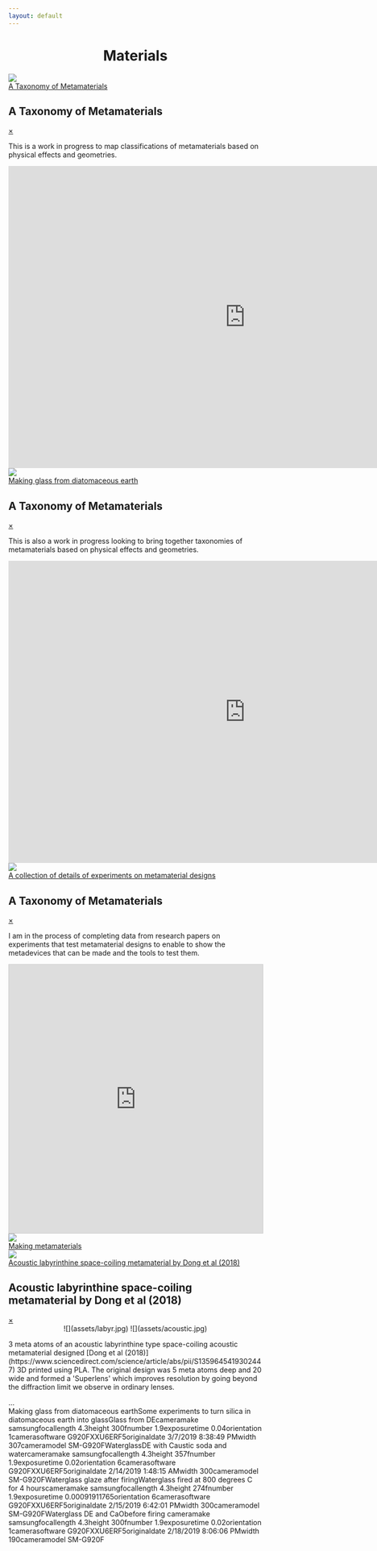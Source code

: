 ```yaml
---
layout: default
---
```



# <center>Materials</center>

<div class="containerx"><a href="#mms1"><img src="assets/taxonomythumb.jpg" class="imagex"><div class="overlayx">A Taxonomy of Metamaterials</div></a></div>

<div id="mms1" class="overlay">
<div class="popup">
  <h2>A Taxonomy of Metamaterials</h2>
  <a class="close" href="#">&times;</a>
  <div class="content">

  This is a work in progress to map classifications of metamaterials based on physical effects and geometries.

  <iframe
    src="https://embed.kumu.io/714c3ea8325f9f79049f05f1daddf434"
    width="940" height="600" frameborder="0"></iframe>

</div>
</div>
</div>


<div class="containerx"><a href="#mms1"><img src="assets/taxonomy.jpg" class="imagex"><div class="overlayx">Making glass from diatomaceous earth</div></a></div>

<div id="mms1" class="overlay">
<div class="popup">
  <h2>A Taxonomy of Metamaterials</h2>
  <a class="close" href="#">&times;</a>
  <div class="content">

  This is also a work in progress looking to bring together taxonomies of metamaterials based on physical effects and geometries.

  <iframe
    src="https://embed.kumu.io/6825075ec137d3c33b229bcb12321379"
    width="940" height="600" frameborder="0"></iframe>

</div>
</div>
</div>


<div class="containerx"><a href="#mms2"><img src="sphereshadow.png" class="imagex"><div class="overlayx">A collection of details of experiments on metamaterial designs</div></a></div>

<div id="mms2" class="overlay">
<div class="popup">
  <h2>A Taxonomy of Metamaterials</h2>
  <a class="close" href="#">&times;</a>
  <div class="content">

I am in the process of completing data from research papers on experiments that test metamaterial designs to enable to show the metadevices that can be made and the tools to test them.

<iframe class="airtable-embed" src="https://airtable.com/embed/shr8y8TN7JjYMJomL?backgroundColor=red&viewControls=on" frameborder="0" onmousewheel="" width="100%" height="533" style="background: transparent; border: 1px solid #ccc;"></iframe>
</div>
</div>
</div>



<div class="containerx"><a href="makingmetamaterials"><img src="assets/labyrthumb.jpg" class="imagex"><div class="overlayx">Making metamaterials</div></a></div>


<div class="containerx"><a href="#popup4"><img src="assets/labyrthumb.jpg" class="imagex"><div class="overlayx">Acoustic labyrinthine space-coiling metamaterial by Dong et al (2018)</div></a></div>

<div id="popup4" class="overlay">
<div class="popup">
  <h2>Acoustic labyrinthine space-coiling metamaterial by Dong et al (2018)</h2><a class="close" href="#">&times;</a>
  <div class="content">
  <center>![](assets/labyr.jpg) ![](assets/acoustic.jpg)</center><p>
  3 meta atoms of an acoustic labyrinthine type space-coiling acoustic metamaterial designed [Dong et al (2018)](https://www.sciencedirect.com/science/article/abs/pii/S1359645419302447) 3D printed using PLA. The original design was 5 meta atoms deep and 20 wide and formed a 'Superlens' which improves resolution by going beyond the diffraction limit we observe in ordinary lenses.
</div>
</div>
</div>

<div id="cp_widget_e43bbe71-8a18-492d-b9b1-d175dd394622">...</div><script type="text/javascript">
var cpo = []; cpo["_object"] ="cp_widget_e43bbe71-8a18-492d-b9b1-d175dd394622"; cpo["_fid"] = "AsIAfnO2WkaU";
var _cpmp = _cpmp || []; _cpmp.push(cpo);
(function() { var cp = document.createElement("script"); cp.type = "text/javascript";
cp.async = true; cp.src = "//www.cincopa.com/media-platform/runtime/libasync.js";
var c = document.getElementsByTagName("script")[0];
c.parentNode.insertBefore(cp, c); })(); </script><noscript><span>Making glass from diatomaceous earth</span><span>Some experiments to turn silica in diatomaceous earth into glass</span><span>Glass from DE</span><span>cameramake</span><span> samsung</span><span>focallength</span><span> 4.3</span><span>height</span><span> 300</span><span>fnumber</span><span> 1.9</span><span>exposuretime</span><span> 0.04</span><span>orientation</span><span> 1</span><span>camerasoftware</span><span> G920FXXU6ERF5</span><span>originaldate</span><span> 3/7/2019 8:38:49 PM</span><span>width</span><span> 307</span><span>cameramodel</span><span> SM-G920F</span><span>Waterglass</span><span>DE with Caustic soda and water</span><span>cameramake</span><span> samsung</span><span>focallength</span><span> 4.3</span><span>height</span><span> 357</span><span>fnumber</span><span> 1.9</span><span>exposuretime</span><span> 0.02</span><span>orientation</span><span> 6</span><span>camerasoftware</span><span> G920FXXU6ERF5</span><span>originaldate</span><span> 2/14/2019 1:48:15 AM</span><span>width</span><span> 300</span><span>cameramodel</span><span> SM-G920F</span><span>Waterglass glaze after firing</span><span>Waterglass fired at 800 degrees C for 4 hours</span><span>cameramake</span><span> samsung</span><span>focallength</span><span> 4.3</span><span>height</span><span> 274</span><span>fnumber</span><span> 1.9</span><span>exposuretime</span><span> 0.00091911765</span><span>orientation</span><span> 6</span><span>camerasoftware</span><span> G920FXXU6ERF5</span><span>originaldate</span><span> 2/15/2019 6:42:01 PM</span><span>width</span><span> 300</span><span>cameramodel</span><span> SM-G920F</span><span>Waterglass DE and CaO</span><span>before firing </span><span>cameramake</span><span> samsung</span><span>focallength</span><span> 4.3</span><span>height</span><span> 300</span><span>fnumber</span><span> 1.9</span><span>exposuretime</span><span> 0.02</span><span>orientation</span><span> 1</span><span>camerasoftware</span><span> G920FXXU6ERF5</span><span>originaldate</span><span> 2/18/2019 8:06:06 PM</span><span>width</span><span> 190</span><span>cameramodel</span><span> SM-G920F</span></noscript>
